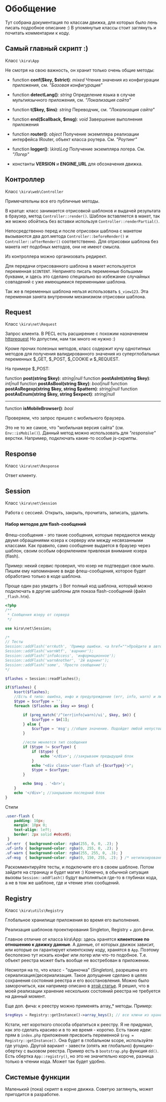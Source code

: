 # Обобщение

Тут собрана документация по классам движка, для которых было лень писать подробное описание :) В упомянутые классы стоит заглянуть и почитать комментарии к коду.

## Самый главный скрипт :)

Класс `\kira\App`

Не смотря на свою важность, он хранит только очень общие методы:

- function __conf($key, $strict)__: _mixed_
Чтение значения из конфигурации приложения, см. *"Базовая конфигурация"*

- function __detectLang()__: _string_
Определение языка в случае мультиязычного приложения,  см. *"Локализация сайта"*

- function __t($key, $ins)__: _string_
Переводчик,  см. *"Локализация сайта"*

- function __end($callback, $msg)__: _void_
Завершение выполнения приложения

- function __router()__: _object_
Получение экземпляра реализации интерфейса IRouter, объект класса роутера. См. *"Роутинг"*

- function __logger()__: _\kira\Log_
Получение экземпляра логера. См. *"Логер"*

- константы **VERSION** и **ENGINE_URL** для обозначения движка.

## Контроллер

Класс `\kira\web\Controller`

Примечательны все его публичные методы.

В кратце: класс занимается отрисовкой шаблонов и выдачей результата в браузер, метод `Controller::render()`. Шаблон вставляется в макет, так же можно обойтись без вставки используя `Controller::renderPartial()`.

Непосредственно перед и после отрисовки шаблона с макетом вызываются два доп.метода `Controller::beforeRender()` и `Controller::afterRender()` соответственно. Для отрисовки шаблона без макета нет подобных методов, они не имеют смысла.

Из контроллера можно организовать редирект.

Для передачи отрисованного шаблона в макет используется переменная `$CONTENT`. Непринято писать переменные большими буквами, и здесь это сделано специально во избежание случайных совпадений с уже имеющимися переменными шаблона.

Так же в переменных шаблона нельзя использовать `$_view123`. Эта переменная занята внутренним механизмом отрисовки шаблона.

## Request

Класс `\kira\net\Request`

Запрос клиента. В PECL есть расширение с похожим назначением [httprequest](http://php.net/manual/en/class.httprequest.php) Но допустим, нам так много не нужно :)

Кроме прочих полезных методов, класс содержит кучу однотипных методов для получения валидированного значения из суперглобальных переменных $_GET, $_POST, $_COOKIE и $_REQUEST.

На примере $_POST:

function __post(string $key)__: _string|null_
function __postAsInt(string $key)__: _int|null_
function __postAsBool(string $key)__: _bool|null_
function __postAsRegexp(string $key, string $pattern)__: _string|null_
function __postAsEnum(string $key, string $expect)__: _string|null_

---

function __isMobileBrowser()__: _bool_

Проверяем, что запрос пришел с мобильного браузера.

Это не то же самое, что "мобильная версия сайта" (см. `Env::isMobile()`). Данный метод можно использовать для *"responsive"* верстки. Например, подключать какие-то особые js-скрипты.

## Response

Класс `\kira\net\Response`

Ответ клиенту.

## Session

Класс `\kira\net\Session`

Работа с сессией. Открыть, закрыть, прочитать, записать, удалить.

#### Набор методов для flash-сообщений

Флеш-сообщения - это такие сообщения, которые передаются между двумя обращениями юзера к серверу или между несвязанными классами. Как правило, само сообщение выдается в браузер через шаблон, своим особым оформлением привлекая внимание юзера (flash).

Пример: некий сервис проверил, что юзер не подтвердил свое мыло. Пишем ему напоминание в виде флеш-сообщения, которое будет обработано только в коде шаблона.

Проще один раз увидеть :) Вот полный код шаблона, который можно подключать в другие шаблоны для показа flash-сообщений (файл `_flash.htm`).

```PHP
<?php
/**
 * Сообщения юзеру от сервера
 */

use kira\net\Session;

/*
// Тесты
Session::addFlash('errAuth', 'Пример ошибки. <a href="">Пройдите в авторизацию</a>');
Session::addFlash('warnWtf', 'варнинг');
Session::addFlash('infoAccess', 'информационное');
Session::addFlash('warnAnother', '2й варнинг');
Session::addFlash('some', 'Просто сообщение');
*/

$flashes = Session::readFlashes();

if($flashes) {
    ksort($flashes);
    //Есть 4 типа: ошибка, инфо и предупреждение (err, info, warn) и любое другое значение.
    $type = $curType = '';
    foreach ($flashes as $key => $msg) {

        if (preg_match('/^(err|info|warn)/ui', $key, $m)) {
            $curType = $m[1];
        } else {
            $curType = 'msg'; //общее значение. Подойдет любой непустой текст.
        }

        //если меняется тип сообщения
        if ($type != $curType) {
            if ($type) {
                echo '</div>'; //закрываем предыдущий блок
            }
            echo "<div class='user-flash uf-{$curType}'>";
            $type = $curType;
        }

        echo $msg . '<br>';
    }
    echo '</div>'; //закрываем последний блок
}
```

Стили

```CSS
.user-flash {
    padding: 10px;
    margin: 10px 0;
    text-align: left;
    border: 2px solid #e0ce95;
 }
.uf-err  { background-color: rgba(255, 0, 0, .2); }
.uf-info { background-color: rgba(0, 255, 0, .2); }
.uf-warn { background-color: rgba(255, 255, 0, .3); }
.uf-msg  { background-color: rgba(0, 150, 255, .2); } /* нетипизированное сообщение */

```

Раскомментируйте тесты, и подключите его в своем шаблоне. Потом зайдите на страницу и будет магия :) Конечно, в обычной ситуация вызовы `Session::addFlash()` будут выполняться где-то в глубинах кода, а не в том же шаблоне, где и чтение этих сообщений.

## Registry

Класс `\kira\utils\Registry`

Глобальное хранилище приложения во время его выполнения.

Реализация шаблонов проектирования Singleton, Registry + доп.фичи.

Главное отличие от класса kira\App: здесь хранятся **клиентские по отношению к движку данные**. А данные, от которых движок зависит, или которые он гарантирует клиентскому коду, хранятся в `App`. Поэтому бесполезно тут искать конфиг или логер или что-то подобное. Т.е. объект реестра может быть вообще не востребован в приложении.

Несмотря на то, что класс - "одиночка" (Singleton), разрешена его сериализация/десериализация. Такое допущение сделано в целях сохранения состояния реестра и его восстановления. Можно было заморочиться, как например описано в [этой статье](http://i-novice.net/shablon-proektirovaniya-reestr/). Я решил, что в моей реализации хранение нескольких состояний реестра не требуется на данный момент.

Еще доп. фича: к реестру можно применять array\_\* методы. Пример:

```PHP
$regKeys = Registry::getInstance()->array_keys(); // все ключи из хранилища реестра
```

Кстати, нет короткого способа обратиться к реестру. Я не придумал, как это сделать красиво и в то же время - коротко. Есть такие идеи: прям в `index.php` приложения присвоить переменной `$reg = Registry::getInstance()`. Она будет в глобальном scope, используйте где угодно. Другой вариант - завести (опять же глобально) функцию-обертку с вызовом реестра. Пример есть в `bootstrap.php` функция `dd()`. Есть обертка `App::registry()`, но это не значительно короче, разница только в чтении кода. Может так будет удобно.

## Системые функции

Маленький (пока) скрипт в корне движка. Советую заглянуть, может пригодится в разработке.
